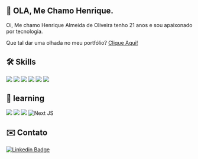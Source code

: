 ## 👋 OLA, Me Chamo Henrique.

Oi, Me chamo Henrique Almeida de Oliveira tenho 21 anos e sou apaixonado por tecnologia.

Que tal dar uma olhada no meu portfólio? [Clique Aqui!](https://portfolio.henriqueeal.vercel.app/)

## 🛠️ Skills

[![](https://img.shields.io/badge/HTML5-E34F26?style=for-the-badge&logo=html5&logoColor=white)]()
[![](https://img.shields.io/badge/CSS3-1572B6?style=for-the-badge&logo=css3&logoColor=white)]()
[![](https://img.shields.io/badge/JavaScript-323330?style=for-the-badge&logo=javascript&logoColor=F7DF1E)]()
[![](https://img.shields.io/badge/React-20232A?style=for-the-badge&logo=react&logoColor=61DAFB)]()
[![](https://img.shields.io/badge/Sass-CC6699?style=for-the-badge&logo=sass&logoColor=white)]()
[![](https://img.shields.io/badge/TypeScript-007ACC?style=for-the-badge&logo=typescript&logoColor=white)]()

## 📙 learning

[![](https://img.shields.io/badge/Node.js-339933?style=for-the-badge&logo=nodedotjs&logoColor=white)]()
[![](https://img.shields.io/badge/Prisma-3982CE?style=for-the-badge&logo=Prisma&logoColor=white)]()
[![](https://img.shields.io/badge/Redux-593D88?style=for-the-badge&logo=redux&logoColor=white)]()
![Next JS](https://img.shields.io/badge/Next-black?style=for-the-badge&logo=next.js&logoColor=white)



## ✉️ Contato

[![Linkedin Badge](https://img.shields.io/badge/LinkedIn-0077B5?style=for-the-badge&logo=linkedin&logoColor=white&link=https://www.linkedin.com/in/henrique-almeida-de-oliveira-6031ba248/)](https://www.linkedin.com/in/henrique-almeida-de-oliveira-6031ba248/) 
